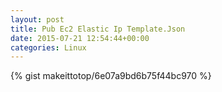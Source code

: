 ```yaml
---
layout: post                                                                                                              
title: Pub Ec2 Elastic Ip Template.Json                                                                                                                       
date: 2015-07-21 12:54:44+00:00                                                                                                                        
categories: Linux                                                                                                                
---                                                                                                                              
```


{% gist makeittotop/6e07a9bd6b75f44bc970 %}                                                                                                           

